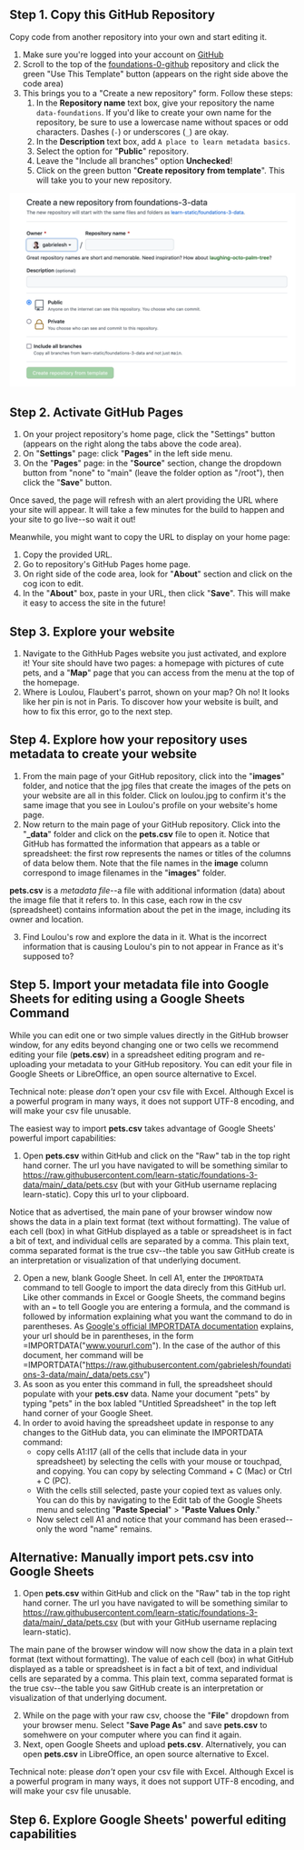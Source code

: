 ## Step 1. Copy this GitHub Repository

Copy code from another repository into your own and start editing it.

1. Make sure you're logged into your account on [GitHub](https://github.com)
2. Scroll to the top of the [foundations-0-github](https://github.com/learn-static/foundations-0-github) repository and click the green "Use This Template" button (appears on the right side above the code area)
4. This brings you to a "Create a new repository" form. Follow these steps:
    1. In the **Repository name** text box, give your repository the name `data-foundations`. If you'd like to create your own name for the repository, be sure to use a lowercase name without spaces or odd characters. Dashes (`-`) or underscores (`_`) are okay.
    2. In the **Description** text box, add `A place to learn metadata basics`.
    3. Select the option for "**Public**" repository.
    4. Leave the "Include all branches" option **Unchecked**!
    5. Click on the green button "**Create repository from template**". This will take you to your new repository.

!["Create a new repository"](https://github.com/learn-static/foundations-3-data/blob/main/images/new-repo.png)


## Step 2. Activate GitHub Pages

1. On your project repository's home page, click the "Settings" button (appears on the right along the tabs above the code area).
2. On "**Settings**" page: click "**Pages**" in the left side menu.
3. On the "**Pages**" page: in the "**Source**" section, change the dropdown button from "none" to "main" (leave the folder option as "/root"), then click the "**Save**" button. 

Once saved, the page will refresh with an alert providing the URL where your site will appear. 
It will take a few minutes for the build to happen and your site to go live--so wait it out! 

Meanwhile, you might want to copy the URL to display on your home page:

1. Copy the provided URL.
2. Go to repository's GitHub Pages home page.
3. On right side of the code area, look for "**About**" section and click on the cog icon to edit. 
4. In the "**About**" box, paste in your URL, then click "**Save**". This will make it easy to access the site in the future!

## Step 3. Explore your website

1. Navigate to the GithHub Pages website you just activated, and explore it! Your site should have two pages: a homepage with pictures of cute pets, and a "**Map**" page that you can access from the menu at the top of the homepage.
2. Where is Loulou, Flaubert's parrot, shown on your map? Oh no! It looks like her pin is not in Paris. To discover how your website is built, and how to fix this error, go to the next step.

## Step 4. Explore how your repository uses metadata to create your website

1. From the main page of your GitHub repository, click into the "**images**" folder, and notice that the jpg files that create the images of the pets on your website are all in this folder. Click on loulou.jpg to confirm it's the same image that you see in Loulou's profile on your website's home page. 
2. Now return to the main page of your GitHub repository. Click into the "**\_data**" folder and click on the **pets.csv** file to open it. Notice that GitHub has formatted the information that appears as a table or spreadsheet: the first row represents the names or titles of the columns of data below them. Note that the file names in the **image** column correspond to image filenames in the "**images**" folder. 

**pets.csv** is a _metadata file_--a file with additional information (data) about the image file that it refers to. In this case, each row in the csv (spreadsheet) contains information about the pet in the image, including its owner and location.

3. Find Loulou's row and explore the data in it. What is the incorrect information that is causing Loulou's pin to not appear in France as it's supposed to?

## Step 5. Import your metadata file into Google Sheets for editing using a Google Sheets Command

While you can edit one or two simple values directly in the GitHub browser window, for any edits beyond changing one or two cells we recommend editing your file (**pets.csv**) in a spreadsheet editing program and re-uploading your metadata to your GitHub repository. You can edit your file in Google Sheets or LibreOffice, an open source alternative to Excel.

Technical note: please _don't_ open your csv file with Excel. Although Excel is a powerful program in many ways, it does not support UTF-8 encoding, and will make your csv file unusable.

The easiest way to import **pets.csv** takes advantage of Google Sheets' powerful import capabilities:

1. Open **pets.csv** within GitHub and click on the "Raw" tab in the top right hand corner. The url you have navigated to will be something similar to https://raw.githubusercontent.com/learn-static/foundations-3-data/main/_data/pets.csv (but with your GitHub username replacing learn-static). Copy this url to your clipboard.

Notice that as advertised, the main pane of your browser window now shows the data in a plain text format (text without formatting). The value of each cell (box) in what GitHub displayed as a table or spreadsheet is in fact a bit of text, and individual cells are separated by a comma. This plain text, comma separated format is the true csv--the table you saw GitHub create is an interpretation or visualization of that underlying document. 

2. Open a new, blank Google Sheet. In cell A1, enter the `IMPORTDATA` command to tell Google to import the data direcly from this GitHub url. Like other commands in Excel or Google Sheets, the command begins with an `=` to tell Google you are entering a formula, and the command is followed by information explaining what you want the command to do in parentheses. As [Google's official IMPORTDATA documentation](https://support.google.com/docs/answer/3093335?hl=en) explains, your url should be in parentheses, in the form =IMPORTDATA("www.yoururl.com"). In the case of the author of this document, her command will be =IMPORTDATA("https://raw.githubusercontent.com/gabrielesh/foundations-3-data/main/_data/pets.csv")
3. As soon as you enter this command in full, the spreadsheet should populate with your **pets.csv** data. Name your document "pets" by typing "pets" in the box labled "Untitled Spreadsheet" in the top left hand corner of your Google Sheet.
4. In order to avoid having the spreadsheet update in response to any changes to the GitHub data, you can eliminate the IMPORTDATA command:
    - copy cells A1:I17 (all of the cells that include data in your spreadsheet) by selecting the cells with your mouse or touchpad, and copying. You can copy by selecting Command + C (Mac) or Ctrl + C (PC). 
    - With the cells still selected, paste your copied text as values only. You can do this by navigating to the Edit tab of the Google Sheets menu and selecting "**Paste Special**" > "**Paste Values Only**."
    - Now select cell A1 and notice that your command has been erased--only the word "name" remains.

## Alternative: Manually import pets.csv into Google Sheets

1. Open **pets.csv** within GitHub and click on the "Raw" tab in the top right hand corner. The url you have navigated to will be something similar to https://raw.githubusercontent.com/learn-static/foundations-3-data/main/_data/pets.csv (but with your GitHub username replacing learn-static). 

The main pane of the browser window will now show the data in a plain text format (text without formatting). The value of each cell (box) in what GitHub displayed as a table or spreadsheet is in fact a bit of text, and individual cells are separated by a comma. This plain text, comma separated format is the true csv--the table you saw GitHub create is an interpretation or visualization of that underlying document. 

2. While on the page with your raw csv, choose the "**File**" dropdown from your browser menu. Select "**Save Page As**" and save **pets.csv** to somehwere on your computer where you can find it again.
3. Next, open Google Sheets and upload **pets.csv**. Alternatively, you can open **pets.csv** in LibreOffice, an open source alternative to Excel.

Technical note: please _don't_ open your csv file with Excel. Although Excel is a powerful program in many ways, it does not support UTF-8 encoding, and will make your csv file unusable.



## Step 6. Explore Google Sheets' powerful editing capabilities


